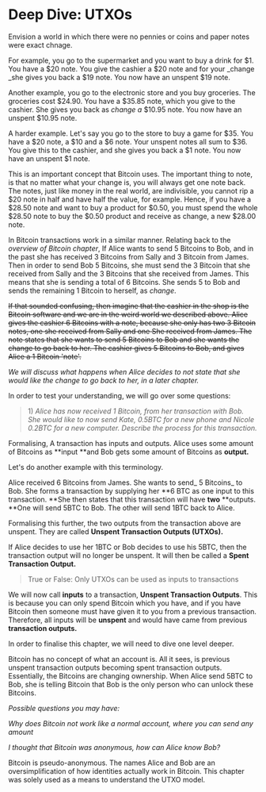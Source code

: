 # Deep Dive: UTXOs

Envision a world in which there were no pennies or coins and paper notes were exact chnage.

For example, you go to the supermarket and you want to buy a drink for $1. You have a $20 note. You give the cashier a $20 note and for your _change _she gives you back a $19 note. You now have an unspent $19 note.

Another example, you go to the electronic store and you buy groceries. The groceries cost $24.90. You have a $35.85 note, which you give to the cashier. She gives you back as _change a_ $10.95 note. You now have an unspent $10.95 note.

A harder example. Let's say you go to the store to buy a game for $35. You have a $20 note, a $10 and a $6 note. Your unspent notes all sum to $36. You give this to the cashier, and she gives you back a $1 note. You now have an unspent $1 note.

This is an important concept that Bitcoin uses. The important thing to note, is that no matter what your change is, you will always get one note back. The notes, just like money in the real world, are indivisible, you cannot rip a $20 note in half and have half the value, for example. Hence, if you have a $28.50 note and want to buy a product for $0.50, you must spend the whole $28.50 note to buy the $0.50 product and receive as change, a new $28.00 note.

In Bitcoin transactions work in a similar manner. Relating back to the _overview of Bitcoin chapter_, If Alice wants to send 5 Bitcoins to Bob, and in the past she has received 3 Bitcoins from Sally and 3 Bitcoin from James. Then in order to send Bob 5 Bitcoins, she must send the 3 Bitcoin that she received from Sally and the 3 Bitcoins that she received from James. This means that she is sending a total of 6 Bitcoins. She sends 5 to Bob and sends the remaining 1 Bitcoin to herself, as _change_.

~~If that sounded confusing, then imagine that the cashier in the shop is the Bitcoin software and we are in the weird world we described above. Alice gives the cashier 6 Bitcoins with a note, because she only has two 3 Bitcoin notes, one she received from Sally and one She received from James. The note states that she wants to send 5 Bitcoins to Bob and she wants the change to go back to her. The cashier gives 5 Bitcoins to Bob, and gives Alice a 1 Bitcoin 'note'.~~

_We will discuss what happens when Alice decides to not state that she would like the change to go back to her, in a later chapter._

In order to test your understanding, we will go over some questions:

> 1\) _Alice has now received 1 Bitcoin, from her transaction with Bob. She would like to now send Kate, 0.5BTC for a new phone and Nicole 0.2BTC for a new computer. Describe the process for this transaction._

Formalising, A transaction has inputs and outputs. Alice uses some amount of Bitcoins as **input **and Bob gets some amount of Bitcoins as **output.**

Let's do another example with this terminology.

Alice received 6 Bitcoins from James. She wants to send_ 5 Bitcoins_ to Bob. She forms a transaction by supplying her **6 BTC as one input to this transaction. **She then states that this transaction will have **two** **outputs. **One will send 5BTC to Bob. The other will send 1BTC back to Alice.

Formalising this further, the two outputs from the transaction above are unspent. They are called **Unspent Transaction Outputs \(UTXOs\).**

If Alice decides to use her 1BTC or Bob decides to use his 5BTC, then the transaction output will no longer be unspent. It will then be called a **Spent Transaction Output.**

> True or False: Only UTXOs can be used as inputs to transactions

We will now call **inputs** to a transaction, **Unspent Transaction Outputs**. This is because you can only spend Bitcoin which you have, and if you have Bitcoin then someone must have given it to you from a previous transaction. Therefore, all inputs will be **unspent** and would have came from previous **transaction outputs.**

In order to finalise this chapter, we will need to dive one level deeper.

Bitcoin has no concept of what an account is. All it sees, is previous unspent transaction outputs becoming spent transaction outputs. Essentially, the Bitcoins are changing ownership. When Alice send 5BTC to Bob, she is telling Bitcoin that Bob is the only person who can unlock these Bitcoins.

_Possible questions you may have:_

_Why does Bitcoin not work like a normal account, where you can send any amount_

_I thought that Bitcoin was anonymous, how can Alice know Bob?_

Bitcoin is pseudo-anonymous. The names Alice and Bob are an oversimplification of how identities actually work in Bitcoin. This chapter was solely used as a means to understand the UTXO model.

